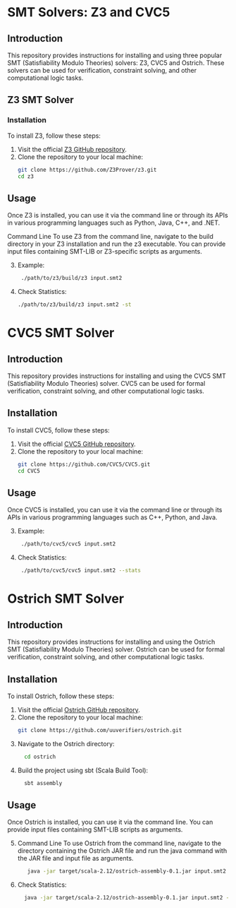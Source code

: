 # SMT Solvers: Z3 and CVC5

## Introduction
This repository provides instructions for installing and using three popular SMT (Satisfiability Modulo Theories) solvers: Z3, CVC5 and Ostrich. These solvers can be used for verification, constraint solving, and other computational logic tasks.

## Z3 SMT Solver

### Installation
To install Z3, follow these steps:

1. Visit the official [Z3 GitHub repository](https://github.com/Z3Prover/z3).
2. Clone the repository to your local machine:
   ```sh
   git clone https://github.com/Z3Prover/z3.git
   cd z3
   
## Usage
Once Z3 is installed, you can use it via the command line or through its APIs in various programming languages such as Python, Java, C++, and .NET.

Command Line
To use Z3 from the command line, navigate to the build directory in your Z3 installation and run the z3 executable. You can provide input files containing SMT-LIB or Z3-specific scripts as arguments.

3. Example:
   ```sh
    ./path/to/z3/build/z3 input.smt2
4. Check Statistics:
    ```sh
   ./path/to/z3/build/z3 input.smt2 -st

# CVC5 SMT Solver

## Introduction
This repository provides instructions for installing and using the CVC5 SMT (Satisfiability Modulo Theories) solver. CVC5 can be used for formal verification, constraint solving, and other computational logic tasks.

## Installation
To install CVC5, follow these steps:

1. Visit the official [CVC5 GitHub repository](https://github.com/CVC5/CVC5).
2. Clone the repository to your local machine:
   ```sh
   git clone https://github.com/CVC5/CVC5.git
   cd CVC5


## Usage

Once CVC5 is installed, you can use it via the command line or through its APIs in various programming languages such as C++, Python, and Java.

3. Example:
   ```sh
    ./path/to/cvc5/cvc5 input.smt2

4. Check Statistics:
   ```sh
    ./path/to/cvc5/cvc5 input.smt2 --stats

# Ostrich SMT Solver

## Introduction
This repository provides instructions for installing and using the Ostrich SMT (Satisfiability Modulo Theories) solver. Ostrich can be used for formal verification, constraint solving, and other computational logic tasks.

## Installation
To install Ostrich, follow these steps:

1. Visit the official [Ostrich GitHub repository](https://github.com/uuverifiers/ostrich).
2. Clone the repository to your local machine:
   ```sh
   git clone https://github.com/uuverifiers/ostrich.git
3. Navigate to the Ostrich directory:
   ```sh
     cd ostrich

4. Build the project using sbt (Scala Build Tool):
    ```sh
      sbt assembly

## Usage
Once Ostrich is installed, you can use it via the command line. You can provide input files containing SMT-LIB scripts as arguments.

5. Command Line
To use Ostrich from the command line, navigate to the directory containing the Ostrich JAR file and run the java command with the JAR file and input file as arguments.
    ```sh
       java -jar target/scala-2.12/ostrich-assembly-0.1.jar input.smt2
6. Check Statistics:
   ```sh
     java -jar target/scala-2.12/ostrich-assembly-0.1.jar input.smt2 -logging=stats




